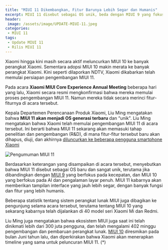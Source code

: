 ```yaml
---
title: "MIUI 11 Dikembangkan, Fitur Barunya Lebih Segar dan Humanis" 
excerpt: MIUI 11 disebut sebagai OS unik, beda dengan MIUI 9 yang fokus pada kecepatan, dan MIUI 10 yang fokus pada AI. MIUI 11 fokus pada interface yang lebih segar, fungsi dan fitur humanis.
header:
 image: /assets/image/UPDATE-MIUI-11.jpeg
categories:
 - MIUI 11
tags:
 - Update MIUI 11
 - Rilis MIUI 11
---
```

Xiaomi hingga kini masih secara aktif meluncurkan MIUI 10 ke banyak perangkat Xiaomi. Sementara adopsi MIUI 10 makin merata ke banyak perangkat Xiaomi. Kini seperti dilaporkan NDTV, Xiaomi dikabarkan telah memulai persiapan pengembangan MIUI 11.

Pada acara **Xiaomi MIUI Core Experience Annual Meeting** beberapa hari yang lalu, Xiaomi secara resmi mengkonfirmasi bahwa mereka memulai proses pengembangan MIUI 11. Namun mereka tidak secara merinci fitur-fiturnya di acara tersebut.

Kepala Departemen Perencanaan Produk Xiaomi, Liu Ming mengatakan bahwa **MIUI 11 akan menjadi OS generasi terbaru** dan “unik". Liu Ming mengatakan bahwa Xiaomi telah memulai pengembangan MIUI 11 di acara tersebut. Ini berarti bahwa MIUI 11 sekarang akan memasuki tahap penelitian dan pengembangan (R&D), di mana fitur-fitur tersebut baru akan dihapus, diuji, dan akhirnya [diluncurkan ke beberapa pengguna smartphone Xiaomi](https://mi.knoacc.org/daftar-ponsel-xiaomi-dapat-udate-miui-11) 

![Pengumuman MIUI 11](https://i0.wp.com/www.gizmochina.com/wp-content/uploads/2019/01/miui-11.jpg)

Berdasarkan keterangan yang disampaikan di acara tersebut, menyebutkan bahwa MIUI 11 disebut sebagai OS baru dan sangat unik, terutama jika dibandingkan dengan [MIUI 9](https://mi.knoacc.org/update-rom-miui-92-global-stable-full-changelog) yang berfokus pada kecepatan, dan MIUI 10 yang berfokus pada AI dan pengalaman layar penuh. MIUI 11 kabarnya akan memberikan tampilan interface yang jauh lebih segar, dengan banyak fungsi dan fitur yang lebih humanis.

Beberapa statistik tentang sistem perangkat lunak MIUI juga dibagikan ke pengunjung selama acara tersebut, terutama tentang MIUI 10 yang sekarang kabarnya telah dijalankan di 40 model seri Xiaomi Mi dan Redmi.

Liu Ming juga mengatakan bahwa ekosistem MIUI juga saat ini telah dinikmati lebih dari 300 juta pengguna, dan telah mengalami 402 minggu pengembangan dan pembaruan perangkat lunak. [MIUI 10](/download-miui-11-semua-tipe) diresmikan pada bulan Juni tahun lalu, dan diperkirakan bahwa Xiaomi akan menerapkan timeline yang sama untuk peluncuran MIUI 11. (*)
